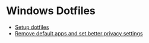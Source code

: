 # Windows Dotfiles

 - [Setup dotfiles](http://boxstarter.org/package/url?https://raw.githubusercontent.com/mjwsteenbergen/dotfiles/windows/BoxStarter-Setup.ps1)
 - [Remove default apps and set better privacy settings](http://boxstarter.org/package/url?https://raw.githubusercontent.com/mjwsteenbergen/dotfiles/windows/BoxStarter-App.ps1)